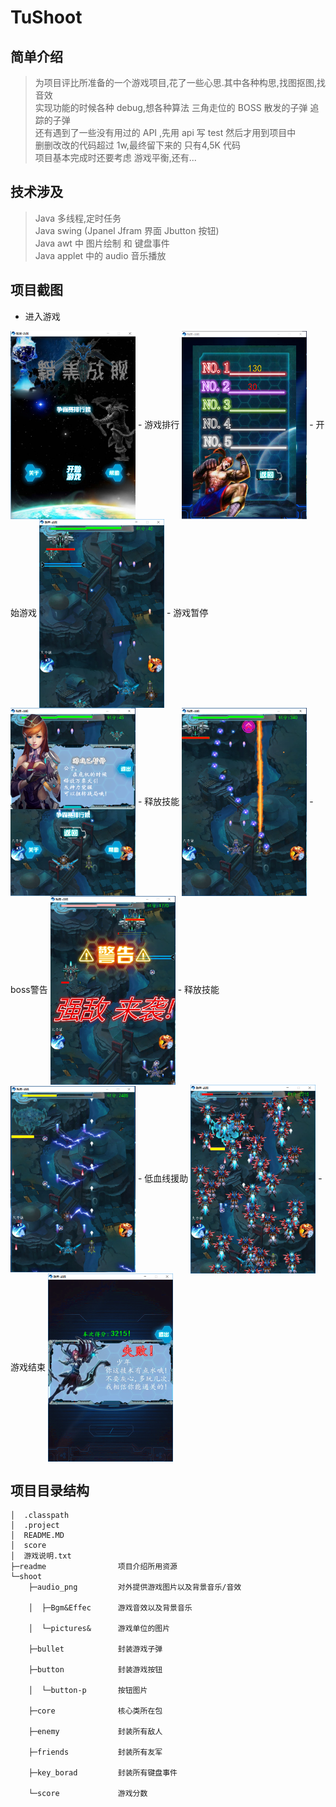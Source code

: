# TuShoot
## 简单介绍
>为项目评比所准备的一个游戏项目,花了一些心思.其中各种构思,找图抠图,找音效
<br/>实现功能的时候各种 debug,想各种算法 三角走位的 BOSS 散发的子弹 追踪的子弹
<br/>还有遇到了一些没有用过的 API ,先用 api 写 test 然后才用到项目中
<br/>删删改改的代码超过 1w,最终留下来的 只有4,5K 代码
<br/>项目基本完成时还要考虑 游戏平衡,还有...

## 技术涉及
>Java 多线程,定时任务
<br/>Java swing (Jpanel Jfram 界面 Jbutton 按钮)
<br/>Java awt 中 图片绘制 和 键盘事件
<br/>Java applet 中的 audio 音乐播放

## 项目截图
- 进入游戏
<img src="https://github.com/tu-jacktu/TuShoot/blob/master/readme/0.PNG" width = "200" div align=center />
- 游戏排行
<img src="https://github.com/tu-jacktu/TuShoot/blob/master/readme/1.PNG" width = "200" div align=center />
- 开始游戏
<img src="https://github.com/tu-jacktu/TuShoot/blob/master/readme/2.PNG" width = "200" div align=center />
- 游戏暂停
<img src="https://github.com/tu-jacktu/TuShoot/blob/master/readme/3.PNG" width = "200" div align=center />
- 释放技能
<img src="https://github.com/tu-jacktu/TuShoot/blob/master/readme/4.PNG" width = "200" div align=center />
- boss警告
<img src="https://github.com/tu-jacktu/TuShoot/blob/master/readme/5.PNG" width = "200" div align=center />
- 释放技能
<img src="https://github.com/tu-jacktu/TuShoot/blob/master/readme/6.PNG" width = "200" div align=center />
- 低血线援助
<img src="https://github.com/tu-jacktu/TuShoot/blob/master/readme/7.PNG" width = "200" div align=center />
- 游戏结束
<img src="https://github.com/tu-jacktu/TuShoot/blob/master/readme/8.PNG" width = "200" div align=center />

## 项目目录结构
```
│  .classpath
│  .project
│  README.MD
│  score
│  游戏说明.txt      
├─readme				项目介绍所用资源
└─shoot
    ├─audio_png			对外提供游戏图片以及背景音乐/音效

    │  ├─Bgm&Effec		游戏音效以及背景音乐

    │  └─pictures&		游戏单位的图片

    ├─bullet			封装游戏子弹

    ├─button			封装游戏按钮

    │  └─button-p		按钮图片

    ├─core    			核心类所在包

    ├─enemy				封装所有敌人

    ├─friends			封装所有友军

    ├─key_borad			封装所有键盘事件

    └─score				游戏分数
```
